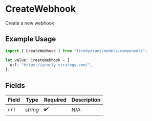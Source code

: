 # CreateWebhook

Create a new webhook

## Example Usage

```typescript
import { CreateWebhook } from "firehydrant/models/components";

let value: CreateWebhook = {
  url: "https://yearly-strategy.com/",
};
```

## Fields

| Field              | Type               | Required           | Description        |
| ------------------ | ------------------ | ------------------ | ------------------ |
| `url`              | *string*           | :heavy_check_mark: | N/A                |
